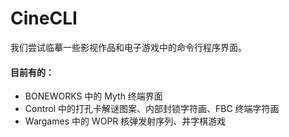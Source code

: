 
# CineCLI

我们尝试临摹一些影视作品和电子游戏中的命令行程序界面。

#### 目前有的：

- BONEWORKS 中的 Myth 终端界面
- Control 中的打孔卡解谜图案、内部封锁字符画、FBC 终端字符画
- Wargames 中的 WOPR 核弹发射序列、井字棋游戏



